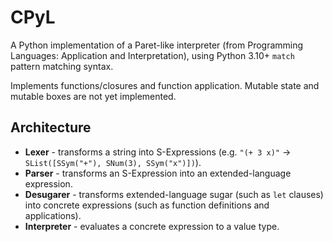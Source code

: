 # CPyL

A Python implementation of a Paret-like interpreter (from Programming Languages: Application and Interpretation), using Python 3.10+ `match` pattern matching syntax.

Implements functions/closures and function application. Mutable state and mutable boxes are not yet implemented.

## Architecture

* **Lexer** - transforms a string into S-Expressions (e.g. `"(+ 3 x)"` -> `SList([SSym("+"), SNum(3), SSym("x")])`).
* **Parser** - transforms an S-Expression into an extended-language expression.
* **Desugarer** - transforms extended-language sugar (such as `let` clauses) into concrete expressions (such as function definitions and applications).
* **Interpreter** - evaluates a concrete expression to a value type.
